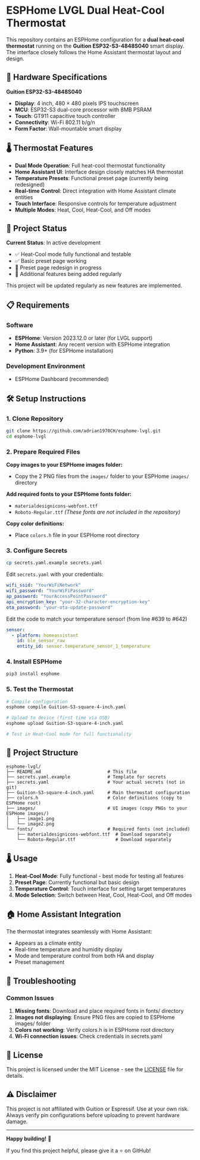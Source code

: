 # ESPHome LVGL Dual Heat-Cool Thermostat

This repository contains an ESPHome configuration for a **dual heat-cool thermostat** running on the **Guition ESP32-S3-4848S040** smart display. The interface closely follows the Home Assistant thermostat layout and design.

## 📱 Hardware Specifications

**Guition ESP32-S3-4848S040**
- **Display**: 4 inch, 480 × 480 pixels IPS touchscreen
- **MCU**: ESP32-S3 dual-core processor with 8MB PSRAM
- **Touch**: GT911 capacitive touch controller
- **Connectivity**: Wi-Fi 802.11 b/g/n
- **Form Factor**: Wall-mountable smart display

## 🌡️ Thermostat Features

- **Dual Mode Operation**: Full heat-cool thermostat functionality
- **Home Assistant UI**: Interface design closely matches HA thermostat
- **Temperature Presets**: Functional preset page (currently being redesigned)
- **Real-time Control**: Direct integration with Home Assistant climate entities
- **Touch Interface**: Responsive controls for temperature adjustment
- **Multiple Modes**: Heat, Cool, Heat-Cool, and Off modes

## 🚧 Project Status

**Current Status**: In active development
- ✅ Heat-Cool mode fully functional and testable
- ✅ Basic preset page working
- 🔄 Preset page redesign in progress
- 🔄 Additional features being added regularly

This project will be updated regularly as new features are implemented.

## 📋 Requirements

### Software
- **ESPHome**: Version 2023.12.0 or later (for LVGL support)
- **Home Assistant**: Any recent version with ESPHome integration
- **Python**: 3.9+ (for ESPHome installation)

### Development Environment
- ESPHome Dashboard (recommended)

## 🛠️ Setup Instructions

### 1. Clone Repository
```bash
git clone https://github.com/adrian1970CH/esphome-lvgl.git
cd esphome-lvgl
```

### 2. Prepare Required Files

**Copy images to your ESPHome images folder:**
- Copy the 2 PNG files from the `images/` folder to your ESPHome `images/` directory

**Add required fonts to your ESPHome fonts folder:**
- `materialdesignicons-webfont.ttf`
- `Roboto-Regular.ttf`
*(These fonts are not included in the repository)*

**Copy color definitions:**
- Place `colors.h` file in your ESPHome root directory

### 3. Configure Secrets
```bash
cp secrets.yaml.example secrets.yaml
```

Edit `secrets.yaml` with your credentials:
```yaml
wifi_ssid: "YourWiFiNetwork"
wifi_password: "YourWiFiPassword"
ap_password: "YourAccessPointPassword"
api_encryption_key: "your-32-character-encryption-key"
ota_password: "your-ota-update-password"
```
Edit the code to match your temperature sensor! 
(from line #639 to #642)
```yaml
sensor:
  - platform: homeassistant
    id: ble_sensor_raw
    entity_id: sensor.temperature_sensor_1_temperature
```

### 4. Install ESPHome
```bash
pip3 install esphome
```

### 5. Test the Thermostat
```bash
# Compile configuration
esphome compile Guition-S3-square-4-inch.yaml

# Upload to device (first time via USB)
esphome upload Guition-S3-square-4-inch.yaml

# Test in Heat-Cool mode for full functionality
```

## 📁 Project Structure

```
esphome-lvgl/
├── README.md                         # This file
├── secrets.yaml.example              # Template for secrets
├── secrets.yaml                      # Your actual secrets (not in git)
├── Guition-S3-square-4-inch.yaml     # Main thermostat configuration
├── colors.h                          # Color definitions (copy to ESPHome root)
├── images/                           # UI images (copy PNGs to your ESPHome images/)
│   ├── image1.png
│   └── image2.png
└── fonts/                            # Required fonts (not included)
    ├── materialdesignicons-webfont.ttf  # Download separately
    └── Roboto-Regular.ttf               # Download separately
```

## 🌡️ Usage

1. **Heat-Cool Mode**: Fully functional - best mode for testing all features
2. **Preset Page**: Currently functional but basic design
3. **Temperature Control**: Touch interface for setting target temperatures
4. **Mode Selection**: Switch between Heat, Cool, Heat-Cool, and Off modes

## 🏠 Home Assistant Integration

The thermostat integrates seamlessly with Home Assistant:
- Appears as a climate entity
- Real-time temperature and humidity display
- Mode and temperature control from both HA and display
- Preset management

## 🔧 Troubleshooting

### Common Issues
1. **Missing fonts**: Download and place required fonts in fonts/ directory
2. **Images not displaying**: Ensure PNG files are copied to ESPHome images/ folder
3. **Colors not working**: Verify colors.h is in ESPHome root directory
4. **Wi-Fi connection issues**: Check credentials in secrets.yaml

## 📄 License

This project is licensed under the MIT License - see the [LICENSE](LICENSE) file for details.

## ⚠️ Disclaimer

This project is not affiliated with Guition or Espressif. Use at your own risk. Always verify pin configurations before uploading to prevent hardware damage.

---

**Happy building!** 🎉

If you find this project helpful, please give it a ⭐ on GitHub!
